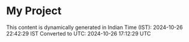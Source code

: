 # My Project

This content is dynamically generated in Indian Time (IST): 2024-10-26 22:42:29 IST
Converted to UTC: 2024-10-26 17:12:29 UTC

